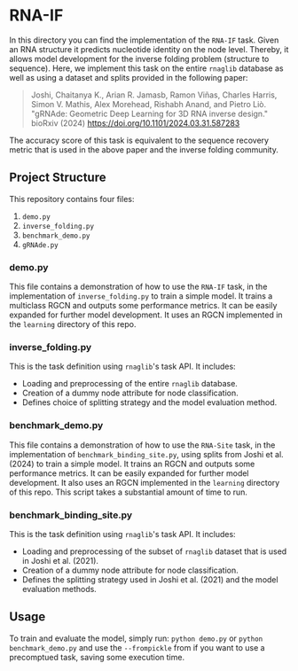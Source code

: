 # RNA-IF

In this directory you can find the implementation of the `RNA-IF` task. Given an RNA structure it predicts nucleotide identity on the node level. Thereby, it allows model development for the inverse folding problem (structure to sequence). Here, we implement this task on the entire `rnaglib` database as well as using a dataset and splits provided in the following paper:


> Joshi, Chaitanya K., Arian R. Jamasb, Ramon Viñas, Charles Harris, Simon V. Mathis, Alex Morehead, Rishabh Anand, and Pietro Liò. "gRNAde: Geometric Deep Learning for 3D RNA inverse design." bioRxiv (2024) <https://doi.org/10.1101/2024.03.31.587283>

The accuracy score of this task is equivalent to the sequence recovery metric that is used in the above paper and the inverse folding community.

## Project Structure

This repository contains four files:

1. `demo.py`
2. `inverse_folding.py`
3. `benchmark_demo.py`
4. `gRNAde.py`

### demo.py

This file contains a demonstration of how to use the `RNA-IF` task, in the implementation of `inverse_folding.py` to train a simple model. It trains a multiclass RGCN and outputs some performance metrics. It can be easily expanded for further model development. It uses an RGCN implemented in the `learning` directory of this repo.

### inverse_folding.py

This is the task definition using `rnaglib`'s task API. It includes:
- Loading and preprocessing of the entire `rnaglib` database.
- Creation of a dummy node attribute for node classification.
- Defines choice of splitting strategy and the model evaluation method.

### benchmark_demo.py

This file contains a demonstration of how to use the `RNA-Site` task, in the implementation of `benchmark_binding_site.py`, using splits from Joshi et al. (2024) to train a simple model. It trains an RGCN and outputs some performance metrics. It can be easily expanded for further model development. It also uses an RGCN implemented in the `learning` directory of this repo. This script takes a substantial amount of time to run.

### benchmark_binding_site.py

This is the task definition using `rnaglib`'s task API. It includes:
- Loading and preprocessing of the subset of `rnaglib` dataset that is used in Joshi et al. (2021).
- Creation of a dummy node attribute for node classification.
- Defines the splitting strategy used in Joshi et al. (2021) and the model evaluation methods.

## Usage

To train and evaluate the model, simply run: `python demo.py` or `python benchmark_demo.py` and use the `--frompickle` from if you want to use a precomptued task, saving some execution time.